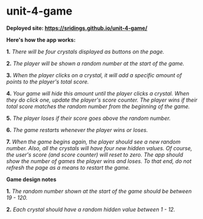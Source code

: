 # unit-4-game

**Deployed site: https://sridings.github.io/unit-4-game/**

**Here's how the app works:**

**1.** _There will be four crystals displayed as buttons on the page._

**2.** _The player will be shown a random number at the start of the game._

**3.** _When the player clicks on a crystal, it will add a specific amount of points to the player's total score._

**4.** _Your game will hide this amount until the player clicks a crystal._
       _When they do click one, update the player's score counter._
       _The player wins if their total score matches the random number from the beginning of the game._

**5.** _The player loses if their score goes above the random number._

**6.** _The game restarts whenever the player wins or loses._

**7.** _When the game begins again, the player should see a new random number. Also, all the crystals will have four new hidden values. Of         course, the user's score (and score counter) will reset to zero.
        The app should show the number of games the player wins and loses. To that end, do not refresh the page as a means to restart the           game._

**Game design notes**

**1.** _The random number shown at the start of the game should be between 19 - 120._

**2.** _Each crystal should have a random hidden value between 1 - 12._
